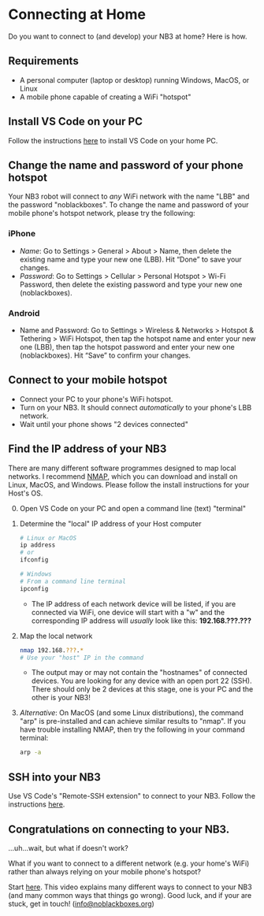 # Connecting at Home
Do you want to connect to (and develop) your NB3 at home? Here is how.

## Requirements
- A personal computer (laptop or desktop) running Windows, MacOS, or Linux
- A mobile phone capable of creating a WiFi "hotspot"

## Install VS Code on your PC
Follow the instructions [here](https://code.visualstudio.com/) to install VS Code on your home PC.

## Change the name and password of your phone hotspot
Your NB3 robot will connect to *any* WiFi network with the name "LBB" and the password "noblackboxes". To change the name and password of your mobile phone's hotspot network, please try the following:

### iPhone
- *Name*: Go to Settings > General > About > Name, then delete the existing name and type your new one (LBB). Hit “Done” to save your changes.
- *Password*: Go to Settings > Cellular > Personal Hotspot > Wi-Fi Password, then delete the existing password and type your new one (noblackboxes).

### Android 
- Name and Password: Go to Settings > Wireless & Networks > Hotspot & Tethering > WiFi Hotspot, then tap the hotspot name and enter your new one (LBB), then tap the hotspot password and enter your new one (noblackboxes). Hit “Save” to confirm your changes.

## Connect to your mobile hotspot
- Connect your PC to your phone's WiFi hotspot.
- Turn on your NB3. It should connect *automatically* to your phone's LBB network.
- Wait until your phone shows "2 devices connected"

## Find the IP address of your NB3
There are many different software programmes designed to map local networks. I recommend [NMAP](https://nmap.org/download.html), which you can download and install on Linux, MacOS, and Windows. Please follow the install instructions for your Host's OS.

0. Open VS Code on your PC and open a command line (text) "terminal"
1. Determine the "local" IP address of your Host computer

    ```bash
    # Linux or MacOS
    ip address
    # or
    ifconfig

    # Windows
    # From a command line terminal
    ipconfig
    ```
    
    - The IP address of each network device will be listed, if you are connected via WiFi, one device will start with a "w" and the corresponding IP address will *usually* look like this: **192.168.???.???**

2. Map the local network

    ```bash
    nmap 192.168.???.*
    # Use your "host" IP in the command
    ```

    - The output may or may not contain the "hostnames" of connected devices. You are looking for any device with an open port 22 (SSH). There should only be 2 devices at this stage, one is your PC and the other is your NB3!

3. *Alternative*: On MacOS (and some Linux distributions), the command "arp" is pre-installed and can achieve similar results to "nmap". If you have trouble installing NMAP, then try the following in your command terminal:

    ```bash
    arp -a
    ```

## SSH into your NB3
Use VS Code's "Remote-SSH extension" to connect to your NB3. Follow the instructions [here](/course/versions/buildabrain/_resources/ssh-with-vscode.md).

## Congratulations on connecting to your NB3.
...uh...wait, but what if doesn't work? 

What if you want to connect to a different network (e.g. your home's WiFi) rather than always relying on your mobile phone's hotspot? 

Start [here](https://vimeo.com/manage/videos/1036391512). This video explains many different ways to connect to your NB3 (and many common ways that things go wrong). Good luck, and if your are stuck, get in touch! (info@noblackboxes.org)